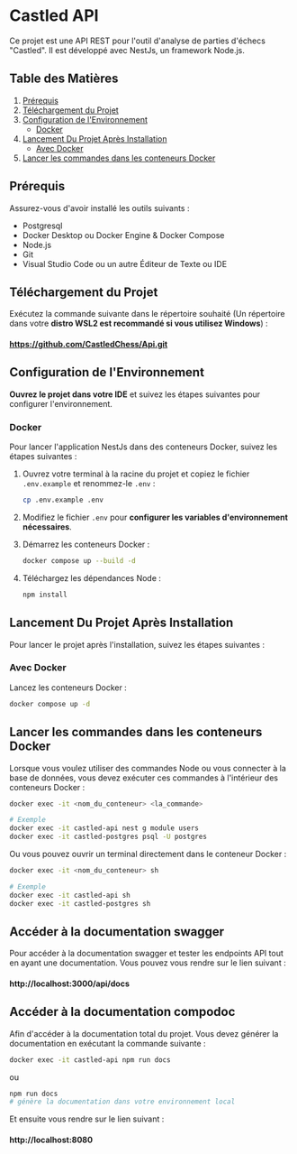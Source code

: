# Castled API

Ce projet est une API REST pour l'outil d'analyse de parties d'échecs "Castled". Il est développé avec NestJs, un framework Node.js.

## Table des Matières
1. [Prérequis](#prérequis)
2. [Téléchargement du Projet](#téléchargement-du-projet)
3. [Configuration de l'Environnement](#configuration-de-lenvironnement)
   - [Docker](#docker)
4. [Lancement Du Projet Après Installation](#lancement-du-projet-après-installation)
   - [Avec Docker](#avec-docker)
5. [Lancer les commandes dans les conteneurs Docker](#lancer-les-commandes-dans-les-conteneurs-Docker)

## Prérequis
Assurez-vous d'avoir installé les outils suivants :
- Postgresql
- Docker Desktop  ou Docker Engine & Docker Compose
- Node.js
- Git
- Visual Studio Code ou un autre Éditeur de Texte ou IDE

## Téléchargement du Projet
Exécutez la commande suivante dans le répertoire souhaité (Un répertoire dans votre **distro WSL2 est recommandé si vous utilisez Windows**) :

#### https://github.com/CastledChess/Api.git

## Configuration de l'Environnement
**Ouvrez le projet dans votre IDE** et suivez les étapes suivantes pour configurer l'environnement.

### Docker
Pour lancer l'application NestJs dans des conteneurs Docker, suivez les étapes suivantes :

1. Ouvrez votre terminal à la racine du projet et copiez le fichier `.env.example` et renommez-le `.env` :
    ```sh
    cp .env.example .env
    ```

2. Modifiez le fichier `.env` pour **configurer les variables d'environnement nécessaires**.

3. Démarrez les conteneurs Docker :
    ```sh
    docker compose up --build -d
    ```
4. Téléchargez les dépendances Node :
    ```sh
    npm install
    ```

## Lancement Du Projet Après Installation
Pour lancer le projet après l'installation, suivez les étapes suivantes :

### Avec Docker

Lancez les conteneurs Docker :
```sh
docker compose up -d
```

## Lancer les commandes dans les conteneurs Docker
Lorsque vous voulez utiliser des commandes Node ou vous connecter à la base de données, vous devez exécuter ces commandes à l'intérieur des conteneurs Docker :

```sh
docker exec -it <nom_du_conteneur> <la_commande>

# Exemple
docker exec -it castled-api nest g module users
docker exec -it castled-postgres psql -U postgres
```

Ou vous pouvez ouvrir un terminal directement dans le conteneur Docker :

```sh
docker exec -it <nom_du_conteneur> sh

# Exemple
docker exec -it castled-api sh
docker exec -it castled-postgres sh
```

## Accéder à la documentation swagger

Pour accéder à la documentation swagger et tester les endpoints API tout en ayant une documentation.
Vous pouvez vous rendre sur le lien suivant :

#### http://localhost:3000/api/docs

## Accéder à la documentation compodoc

Afin d'accéder à la documentation total du projet.
Vous devez générer la documentation en exécutant la commande suivante :

```sh
docker exec -it castled-api npm run docs
```
ou

```sh
npm run docs
# génère la documentation dans votre environnement local
```

Et ensuite vous rendre sur le lien suivant :

#### http://localhost:8080
